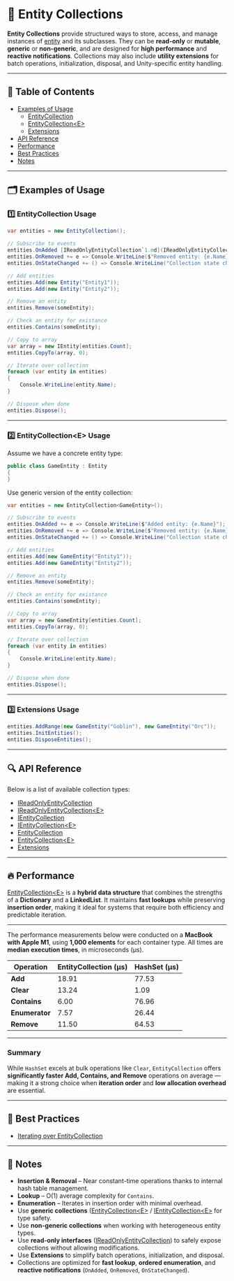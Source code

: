 # 🧩️ Entity Collections

**Entity Collections** provide structured ways to store, access, and manage instances
of [entity](../Entities/Manual.md) and its subclasses. They can be **read-only** or **mutable**, **generic** or
**non-generic**, and are designed for **high performance** and **reactive notifications**. Collections may also include
**utility extensions** for batch operations, initialization, disposal, and Unity-specific
entity handling.

---

## 📑 Table of Contents

- [Examples of Usage](#-example-of-usage)
    - [EntityCollection](#ex1)
    - [EntityCollection\<E>](#ex2)
    - [Extensions](#ex3)
- [API Reference](#-api-reference)
- [Performance](#-performance)
- [Best Practices](#-best-practices)
- [Notes](#-notes)

---

## 🗂 Examples of Usage

<div id="ex1"></div>

### 1️⃣ EntityCollection Usage

```csharp
var entities = new EntityCollection();

// Subscribe to events
entities.OnAdded [IReadOnlyEntityCollection`1.md](IReadOnlyEntityCollection%601.md)+= e => Console.WriteLine($"Added entity: {e.Name}");
entities.OnRemoved += e => Console.WriteLine($"Removed entity: {e.Name}");
entities.OnStateChanged += () => Console.WriteLine("Collection state changed");

// Add entities
entities.Add(new Entity("Entity1"));
entities.Add(new Entity("Entity2"));

// Remove an entity
entities.Remove(someEntity);

// Check an entity for existance
entities.Contains(someEntity);

// Copy to array
var array = new IEntity[entities.Count];
entities.CopyTo(array, 0);

// Iterate over collection
foreach (var entity in entities)
{
    Console.WriteLine(entity.Name);
}

// Dispose when done
entities.Dispose();
```

---

<div id="ex2"></div>

### 2️⃣ EntityCollection\<E> Usage

Assume we have a concrete entity type:

```csharp
public class GameEntity : Entity
{
}
```

Use generic version of the entity collection:

```csharp
var entities = new EntityCollection<GameEntity>();

// Subscribe to events
entities.OnAdded += e => Console.WriteLine($"Added entity: {e.Name}");
entities.OnRemoved += e => Console.WriteLine($"Removed entity: {e.Name}");
entities.OnStateChanged += () => Console.WriteLine("Collection state changed");

// Add entities
entities.Add(new GameEntity("Entity1"));
entities.Add(new GameEntity("Entity2"));

// Remove an entity
entities.Remove(someEntity);

// Check an entity for existance
entities.Contains(someEntity);

// Copy to array
var array = new GameEntity[entities.Count];
entities.CopyTo(array, 0);

// Iterate over collection
foreach (var entity in entities)
{
    Console.WriteLine(entity.Name);
}

// Dispose when done
entities.Dispose();
```

---

<div id="ex3"></div>

### 3️⃣ Extensions Usage

```csharp
entities.AddRange(new GameEntity("Goblin"), new GameEntity("Orc"));
entities.InitEntities();
entities.DisposeEntities();
```

---

## 🔍 API Reference

Below is a list of available collection types:

- [IReadOnlyEntityCollection](IReadOnlyEntityCollection.md) <!-- + -->
- [IReadOnlyEntityCollection&lt;E&gt;](IReadOnlyEntityCollection%601.md) <!-- + -->
- [IEntityCollection](IEntityCollection.md) <!-- + -->
- [IEntityCollection&lt;E&gt;](IEntityCollection%601.md) <!-- + -->
- [EntityCollection](EntityCollection.md) <!-- + -->
- [EntityCollection&lt;E&gt;](EntityCollection%601.md) <!-- + -->
- [Extensions](Extensions.md) <!-- + -->

---

## 🔥 Performance

[EntityCollection\<E>](EntityCollection%601.md) is a **hybrid data structure** that combines the strengths of a
**Dictionary** and a **LinkedList**. It maintains **fast lookups** while preserving **insertion order**, making it ideal
for systems that require both efficiency and predictable iteration.

---

The performance measurements below were conducted on a <b>MacBook with Apple M1</b>,
using <b>1,000 elements</b> for each container type. All times are <b>median execution times</b>,
in microseconds (μs).

| Operation      | EntityCollection (μs) | HashSet (μs) |
|----------------|-----------------------|--------------|
| **Add**        | 18.91                 | 77.53        |
| **Clear**      | 13.24                 | 1.09         |
| **Contains**   | 6.00                  | 76.96        |
| **Enumerator** | 7.57                  | 26.44        |
| **Remove**     | 11.50                 | 64.53        |

---

### Summary

While `HashSet` excels at bulk operations like `Clear`, `EntityCollection` offers **significantly faster Add, Contains,
and Remove** operations on average — making it a strong choice when **iteration order** and **low allocation overhead**
are essential.

---

## 📌 Best Practices

- [Iterating over EntityCollection](../../BestPractices/IteratingOverEntityCollections.md)

---

## 📝 Notes

- **Insertion & Removal** – Near constant-time operations thanks to internal hash table management.
- **Lookup** – O(1) average complexity for `Contains`.
- **Enumeration** – Iterates in insertion order with minimal overhead.
- Use **generic collections**
  ([EntityCollection\<E>](EntityCollection%601.md) / [IEntityCollection\<E>](IEntityCollection%601.md) for type
  safety.
- Use **non-generic collections** when working with heterogeneous entity types.
- Use **read-only interfaces** ([IReadOnlyEntityCollection](IReadOnlyEntityCollection.md)) to safely expose collections
  without allowing
  modifications.
- Use **Extensions** to simplify batch operations, initialization, and disposal.
- Collections are optimized for **fast lookup**, **ordered enumeration**, and **reactive notifications** (`OnAdded`,
  `OnRemoved`, `OnStateChanged`).
